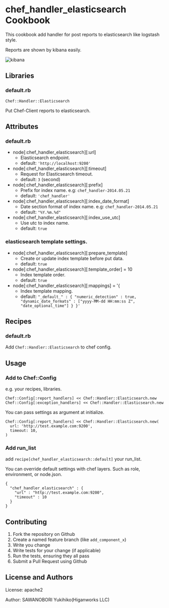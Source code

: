 chef_handler_elasticsearch Cookbook
==========================

This cookbook add handler for post reports to elasticsearch like logstash style.

Reports are shown by kibana easily.

![kibana](https://dl.dropboxusercontent.com/u/3524956/quiita/chef_handler_elasticsearch.png)

Libraries
---

### default.rb

`Chef::Handler::Elasticsearch`

Put Chef-Client reports to elasticsearch.


Attributes
---

### default.rb

- node[:chef_handler_elasticsearch][:url]
  - Elasticsearch endpoint.
  - default: `'http://localhost:9200'`
- node[:chef_handler_elasticsearch][:timeout]
  - Request for Elasticsearch timeout.
  - default: `3` (second)
- node[:chef_handler_elasticsearch][:prefix]
  - Prefix for index name. e.g: `chef_handler-2014.05.21`
  - default: `'chef_handler'`
- node[:chef_handler_elasticsearch][:index_date_format]
  - Date section format of index name. e.g: `chef_handler-2014.05.21`
  - default: `"%Y.%m.%d"`
- node[:chef_handler_elasticsearch][:index_use_utc]
  - Use utc to index name.
  - default: `true`


### elasticsearch template settings.

- node[:chef_handler_elasticsearch][:prepare_template]
  - Create or update index template before put data.
  - default: `true`
- node[:chef_handler_elasticsearch][:template_order] = 10
  - Index template order.
  - default: `true`
- node[:chef_handler_elasticsearch][:mappings] = '{
  - Index template mapping.
  - default: `"_default_" : {
    "numeric_detection" : true,
    "dynamic_date_formats" : ["yyyy-MM-dd HH:mm:ss Z", "date_optional_time"]
  }
}'`


Recipes
---

### default.rb

Add `Chef::Handler::Elasticsearch` to chef config.


Usage
---

### Add to Chef::Config

e.g. your recipes, libraries.

```
Chef::Config[:report_handlers] << Chef::Handler::Elasticsearch.new
Chef::Config[:exception_handlers] << Chef::Handler::Elasticsearch.new
```

You can pass settings as argument at initialize.

```
Chef::Config[:report_handlers] << Chef::Handler::Elasticsearch.new(
  url: 'http://test.example.com:9200',
  timeout: 10,
)
```

### Add run_list

add `recipe[chef_handler_elasticsearch::default]` your run_list.

You can override default settings with chef layers. Such as role, environment, or node.json.

```
{
  "chef_handler_elasticsearch" : {
    "url" : "http://test.example.com:9200",
    "timeout" : 10
  }
}
```

Contributing
------------

1. Fork the repository on Github
2. Create a named feature branch (like `add_component_x`)
3. Write you change
4. Write tests for your change (if applicable)
5. Run the tests, ensuring they all pass
6. Submit a Pull Request using Github

License and Authors
-------------------

License: apache2

Author: SAWANOBORI Yukihiko(Higanworks LLC)
